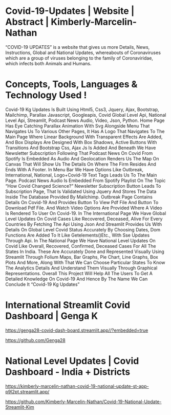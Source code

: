 # Covid-19-Updates | Website | Abstract | Kimberly-Marcelin-Nathan 

“COVID-19 UPDATES” is a website that gives us more Details, News, Instructions, Global and National Updates, whereabouts of Coronaviruses which are a group of viruses belonging to the family of Coronaviridae, which infects both Animals and Humans.

# Concepts, Tools, Languages & Technology Used !

Covid-19 Kg Updates Is Built Using Html5, Css3, Jquery, Ajax, Bootstrap, Mailchimp, Parallax Javascript, Googleapis, Covid Global Level Api, National Level Api, Streamlit, Podcast News Audio, Video, Json, Python. 
Home Page Has Eye Catching Parallax Animation With Svg Alongside Menu That Navigates Us To Various Other Pages, It Has A Logo That Navigates To The Main Page Where Linear Background With Transparent Effects Are Added, And Box Displays Are Designed With Box Shadows, Active Buttons With Transitions And Bootstrap Css, Ajax Js Is Added And Beneath We Have Newsletter Subscription Following That Podcast News On Covid From Spotify Is Embedded As Audio And Geolocation Renders Us The Map On Canvas That Will Show Us The Details On Where The Firm Resides And Ends With A Footer. 
In Menu Bar We Have Options Like Outbreak, International, National, Logo+Covid-19 Text Tags Leads Us To The Main Page. 
Podcast News Audio Is Embedded From Spotify Playlist On The Topic “How Covid Changed Science?” 
Newsletter Subscription Button Leads To Subscription Page, That Is Validated Using Jquery And Stores The Data Inside The Database Provided By Mailchimp. 
Outbreak Page Contains Details On Covid-19 And Provides Button To View Pdf File And Button To Download Pdf File. And Watch Video Options Are Provided Where A Video Is Rendered To User On Covid-19. 
In The International Page We Have Global Level Updates On Covid Cases Like Recovered, Deceased, Alive For Every Countries By Fetching The Api Using Json And Streamlit Provides Us With Details On Global Level Covid Status Accurately By Choosing Dates, Dom Functions Are Added To It Like Getelements()Etc., With Sse Updates Through Api. 
In The National Page We Have National Level Updates On Covid Like Overall, Recovered, Confirmed, Deceased Cases For All The States In India. 
These Are Accurately Done and Represented Visually Using Streamlit Through Folium Maps, Bar Graphs, Pie Chart, Line Graphs, Box Plots And More, Along With That We Can Choose Particular States To Know The Analytics Details And Understand Them Visually Through Graphical Representations. 
Overall This Project Will Help All The Users To Get A Detailed Knowledge On Covid-19 And Hence By The Name We Can Conclude It “Covid-19 Kg Updates”

# International Streamlit Covid Dashboard | Genga K

https://genga28-covid-dash-board.streamlit.app//?embedded=true

https://github.com/Genga28

# National Level Updates | Covid Dashboard - India + Districts 

https://kimberly-marcelin-nathan-covid-19-national-update-st-app-p9l2pt.streamlit.app/

https://github.com/Kimberly-Marcelin-Nathan/Covid-19-National-Update-Streamlit-Kim

